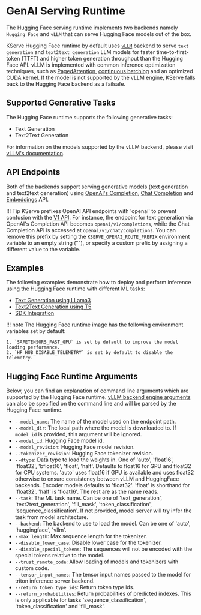 # GenAI Serving Runtime
The Hugging Face serving runtime implements two backends namely `Hugging Face` and `vLLM` that can serve Hugging Face models out of the box.

KServe Hugging Face runtime by default uses [`vLLM`](https://github.com/vllm-project/vllm) backend to serve `text generation` and `text2text generation` LLM models for faster time-to-first-token (TTFT) and higher token generation throughput than the Hugging Face API.
vLLM is implemented with common inference optimization techniques, such as [PagedAttention](https://vllm.ai), [continuous batching](https://www.anyscale.com/blog/continuous-batching-llm-inference) and an optimized CUDA kernel.
If the model is not supported by the vLLM engine, KServe falls back to the Hugging Face backend as a failsafe.

## Supported Generative Tasks
The Hugging Face runtime supports the following generative tasks:

- Text Generation
- Text2Text Generation

For information on the models supported by the vLLM backend, please visit [vLLM's documentation](https://docs.vllm.ai/en/stable/models/supported_models.html).


## API Endpoints
Both of the backends support serving generative models (text generation and text2text generation) using [OpenAI's Completion](https://platform.openai.com/docs/api-reference/completions), [Chat Completion](https://platform.openai.com/docs/api-reference/chat) and [Embeddings](https://platform.openai.com/docs/api-reference/embeddings) API.


!!! Tip
    KServe prefixes OpenAI API endpoints with 'openai' to prevent confusion with the [V1 API](../../../data_plane/v1_protocol.md). For instance, the endpoint for text generation via OpenAI's Completion API becomes `openai/v1/completions`, while the Chat Completion API is accessed at `openai/v1/chat/completions`. You can remove this prefix by setting the `KSERVE_OPENAI_ROUTE_PREFIX` environment variable to an empty string (""), or specify a custom prefix by assigning a different value to the variable.

## Examples
The following examples demonstrate how to deploy and perform inference using the Hugging Face runtime with different ML tasks:

- [Text Generation using LLama3](text_generation/README.md)
- [Text2Text Generation using T5](text2text_generation/README.md)
- [SDK Integration](sdk_integration/README.md)

!!! note
    The Hugging Face runtime image has the following environment variables set by default:
    
    1. `SAFETENSORS_FAST_GPU` is set by default to improve the model loading performance.
    2. `HF_HUB_DISABLE_TELEMETRY` is set by default to disable the telemetry.


## Hugging Face Runtime Arguments

Below, you can find an explanation of command line arguments which are supported by the Hugging Face runtime. [vLLM backend engine arguments](https://docs.vllm.ai/en/latest/serving/engine_args.html) can also be specified on the command line and will be parsed by the Hugging Face runtime.

- `--model_name`: The name of the model used on the endpoint path.
- `--model_dir`: The local path where the model is downloaded to. If `model_id` is provided, this argument will be ignored.
- `--model_id`: Hugging Face model id.
- `--model_revision`: Hugging Face model revision.
- `--tokenizer_revision`: Hugging Face tokenizer revision.
- `--dtype`: Data type to load the weights in. One of 'auto', 'float16', 'float32', 'bfloat16', 'float', 'half'. 
             Defaults to float16 for GPU and float32 for CPU systems. 'auto' uses float16 if GPU is available and uses float32 otherwise to ensure consistency between vLLM and HuggingFace backends. 
             Encoder models defaults to 'float32'. 'float' is shorthand for 'float32'. 'half' is 'float16'. The rest are as the name reads.
- `--task`: The ML task name. Can be one of 'text_generation', 'text2text_generation', 'fill_mask', 'token_classification', 'sequence_classification'. 
            If not provided, model server will try infer the task from model architecture.
- `--backend`: The backend to use to load the model. Can be one of 'auto', 'huggingface', 'vllm'.
- `--max_length`: Max sequence length for the tokenizer.
- `--disable_lower_case`: Disable lower case for the tokenizer.
- `--disable_special_tokens`: The sequences will not be encoded with the special tokens relative to the model.
- `--trust_remote_code`: Allow loading of models and tokenizers with custom code.
- `--tensor_input_names`: The tensor input names passed to the model for triton inference server backend.
- `--return_token_type_ids`: Return token type ids.
- `--return_probabilities`: Return probabilities of predicted indexes. This is only applicable for tasks 'sequence_classification', 'token_classification' and 'fill_mask'.
